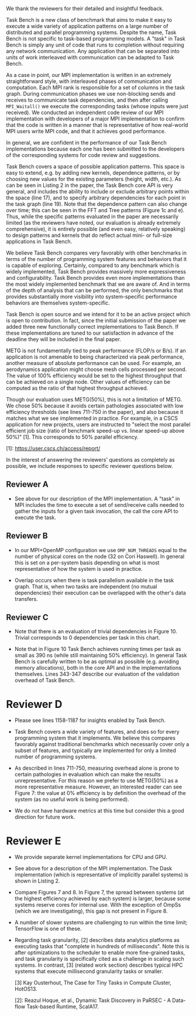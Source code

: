 We thank the reviewers for their detailed and insightful feedback.

Task Bench is a new class of benchmark that aims to make it easy to
execute a wide variety of application patterns on a large number of
distributed and parallel programming systems. Despite the name, Task
Bench is not specific to task-based programming models. A "task" in
Task Bench is simply any unit of code that runs to completion without
requiring any network communication. Any application that can be
separated into units of work interleaved with communication can be
adapted to Task Bench.

As a case in point, our MPI implementation is written in an extremely
straightforward style, with interleaved phases of communication and
computation. Each MPI rank is responsible for a set of columns in the
task graph. During communication phases we use non-blocking sends and
receives to communicate task dependencies, and then after calling
`MPI_Waitall()` we execute the corresponding tasks (whose inputs were
just received). We conducted an independent code review of our MPI
implementation with developers of a major MPI implementation to
confirm that the code is written in a manner that is representative of
how real-world MPI users write MPI code, and that it achieves good
performance.

In general, we are confident in the performance of our Task Bench
implementations because each one has been submitted to the developers
of the corresponding systems for code review and suggestions.

Task Bench covers a space of possible application patterns. This space
is easy to extend, e.g. by adding new kernels, dependence patterns, or
by choosing new values for the existing parameters (height, width,
etc.). As can be seen in Listing 2 in the paper, the Task Bench core
API is very general, and includes the ability to include or exclude
arbitrary points within the space (line 17), and to specify arbitrary
dependencies for each point in the task graph (line 19). Note that the
dependence pattern can also change over time; this can be seen in the
FFT and Tree patterns (Figure 1c and e). Thus, while the specific
patterns evaluated in the paper are necessarily limited (as the
reviewers have noted, our evaluation is already extremely
comprehensive), it is entirely possible (and even easy, relatively
speaking) to design patterns and kernels that do reflect actual mini-
or full-size applications in Task Bench.

We believe Task Bench compares very favorably with other benchmarks in
terms of the number of programming system features and behaviors that
it is capable of exploring. Certainly, compared to any benchmark which
is widely implemented, Task Bench provides massively more
expressiveness and configurability. Task Bench provides even more
implementations than the most widely implemented benchmark that we are
aware of. And in terms of the depth of analysis that can be performed,
the only benchmarks that provides substantially more visibility into
system-specific performance behaviors are themselves system-specific.

Task Bench is open source and we intend for it to be an active project
which is open to contribution. In fact, since the initial submission
of the paper we added three new functionally correct implementations
to Task Bench. If these implementations are tuned to our satisfaction
in advance of the deadline they will be included in the final paper.

METG is not fundamentally tied to peak performance (FLOP/s or B/s). If
an application is not amenable to being characterized via peak
performance, another measure of absolute performance can be used. For
example, an aerodynamics application might choose mesh cells processed
per second. The value of 100% efficiency would be set to the highest
throughput that can be achieved on a single node. Other values of
efficiency can be computed as the ratio of that highest throughput
achieved.

Though our evaluation uses METG(50%), this is not a limitation of
METG. We chose 50% because it avoids certain pathologies associated
with low efficiency thresholds (see lines 711-750 in the paper), and
also because it matches what we see implemented in practice. For
example, in a CSCS application for new projects, users are instructed
to "select the most parallel efficient job size (ratio of benchmark
speed-up vs. linear speed-up above 50%)" \[1]. This corresponds to 50\%
parallel efficiency.

\[1]: https://user.cscs.ch/access/report/

In the interest of answering the reviewers' questions as completely as
possible, we include responses to specific reviewer questions below.

## Reviewer A

  * See above for our description of the MPI implementation. A "task"
    in MPI includes the time to execute a set of send/receive calls
    needed to gather the inputs for a given task invocation, the call
    the core API to execute the task.

## Reviewer B

  * In our MPI+OpenMP configuration we use `OMP_NUM_THREADS` equal to
    the number of physical cores on the node (32 on Cori Haswell). In
    general this is set on a per-system basis depending on what is
    most representative of how the system is used in practice.

  * Overlap occurs when there is task parallelism available in the
    task graph. That is, when two tasks are independent (no mutual
    dependencies) their execution can be overlapped with the other's
    data transfers.

## Reviewer C

  * Note that there is an evaluation of trivial dependencies in Figure
    10. Trivial corresponds to 0 dependencies per task in this chart.

  * Note that in Figure 10 Task Bench achieves running times per task
    as small as 390 ns (while still maintaining 50% efficiency). In
    general Task Bench is carefully written to be as optimal as
    possible (e.g. avoiding memory allocations), both in the core API
    and in the implementations themselves. Lines 343-347 describe our
    evaluation of the validation overhead of Task Bench.

# Reviewer D

  * Please see lines 1158-1187 for insights enabled by Task Bench.

  * Task Bench covers a wide variety of features, and does so for
    every programming system that it implements. We believe this
    compares favorably against traditional benchmarks which
    necessarily cover only a subset of features, and typically are
    implemented for only a limited number of programming systems.

  * As described in lines 711-750, measuring overhead alone is prone
    to certain pathologies in evaluation which can make the results
    unrepresentative. For this reason we prefer to use METG(50%) as a
    more representative measure. However, an interested reader can see
    Figure 7: the value at 0% efficiency is by definition the overhead
    of the system (as no useful work is being performed).

  * We do not have hardware metrics at this time but consider this a
    good direction for future work.

# Reviewer E

  * We provide separate kernel implementations for CPU and GPU.

  * See above for a description of the MPI implementation. The Dask
    implementation (which is representative of implicitly parallel
    systems) is shown in Listing 2.

  * Compare Figures 7 and 8. In Figure 7, the spread between systems
    (at the highest efficiency achieved by each system) is larger,
    because some systems reserve cores for internal use. With the
    exception of OmpSs (which we are investigating), this gap is not
    present in Figure 8.

  * A number of slower systems are challenging to run within the time
    limit; TensorFlow is one of these.

  * Regarding task granularity, \[2] describes data analytics
    platforms as executing tasks that "complete in hundreds of
    milliseconds". Note this is after optimizations to the scheduler
    to enable more fine-grained tasks, and task granularity is
    specifically cited as a challenge in scaling such systems. In
    contrast, \[3] (related work section) describes typical HPC
    systems that execute millisecond granularity tasks or smaller.

    \[3] Kay Ousterhout, The Case for Tiny Tasks in Compute Cluster,
    HotOS13.

    \[2]: Reazul Hoque, et al., Dynamic Task Discovery in PaRSEC - A
    Data-flow Task-based Runtime, ScalA17.
